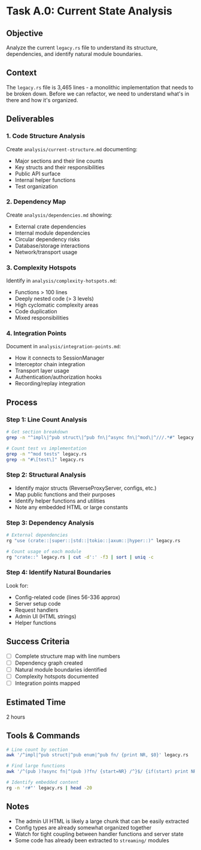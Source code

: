 # Task A.0: Current State Analysis

## Objective
Analyze the current `legacy.rs` file to understand its structure, dependencies, and identify natural module boundaries.

## Context
The `legacy.rs` file is 3,465 lines - a monolithic implementation that needs to be broken down. Before we can refactor, we need to understand what's in there and how it's organized.

## Deliverables

### 1. Code Structure Analysis
Create `analysis/current-structure.md` documenting:
- Major sections and their line counts
- Key structs and their responsibilities
- Public API surface
- Internal helper functions
- Test organization

### 2. Dependency Map
Create `analysis/dependencies.md` showing:
- External crate dependencies
- Internal module dependencies
- Circular dependency risks
- Database/storage interactions
- Network/transport usage

### 3. Complexity Hotspots
Identify in `analysis/complexity-hotspots.md`:
- Functions > 100 lines
- Deeply nested code (> 3 levels)
- High cyclomatic complexity areas
- Code duplication
- Mixed responsibilities

### 4. Integration Points
Document in `analysis/integration-points.md`:
- How it connects to SessionManager
- Interceptor chain integration
- Transport layer usage
- Authentication/authorization hooks
- Recording/replay integration

## Process

### Step 1: Line Count Analysis
```bash
# Get section breakdown
grep -n "^impl\|^pub struct\|^pub fn\|^async fn\|^mod\|^///.*#" legacy.rs

# Count test vs implementation
grep -n "^mod tests" legacy.rs
grep -n "#\[test\]" legacy.rs
```

### Step 2: Structural Analysis
- Identify major structs (ReverseProxyServer, configs, etc.)
- Map public functions and their purposes
- Identify helper functions and utilities
- Note any embedded HTML or large constants

### Step 3: Dependency Analysis
```bash
# External dependencies
rg "use (crate::|super::|std::|tokio::|axum::|hyper::)" legacy.rs

# Count usage of each module
rg "crate::" legacy.rs | cut -d':' -f3 | sort | uniq -c
```

### Step 4: Identify Natural Boundaries
Look for:
- Config-related code (lines 56-336 approx)
- Server setup code
- Request handlers
- Admin UI (HTML strings)
- Helper functions

## Success Criteria
- [ ] Complete structure map with line numbers
- [ ] Dependency graph created
- [ ] Natural module boundaries identified
- [ ] Complexity hotspots documented
- [ ] Integration points mapped

## Estimated Time
2 hours

## Tools & Commands

```bash
# Line count by section
awk '/^impl|^pub struct|^pub enum|^pub fn/ {print NR, $0}' legacy.rs

# Find large functions
awk '/^(pub )?async fn|^(pub )?fn/ {start=NR} /^}$/ {if(start) print NR-start, "lines starting at", start; start=0}' legacy.rs | sort -rn | head -20

# Identify embedded content
rg -n 'r#"' legacy.rs | head -20
```

## Notes
- The admin UI HTML is likely a large chunk that can be easily extracted
- Config types are already somewhat organized together
- Watch for tight coupling between handler functions and server state
- Some code has already been extracted to `streaming/` modules